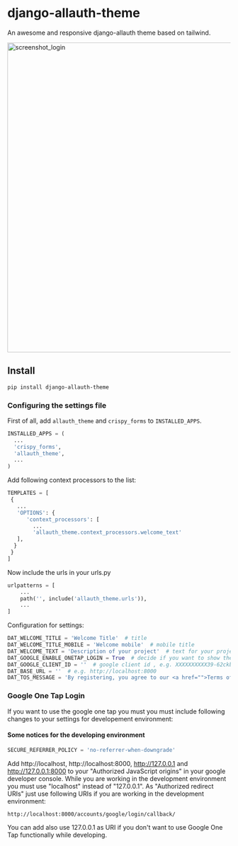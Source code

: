 # django-allauth-theme

An awesome and responsive django-allauth theme based on tailwind.

<img width="700" alt="screenshot_login" src="https://github.com/ledil/django-allauth-theme/assets/64521/9b9ff7e4-514c-4484-b2c3-d4a611e95503">


## Install

```bash
pip install django-allauth-theme
```

### Configuring the settings file

First of all, add `allauth_theme` and `crispy_forms` to `INSTALLED_APPS`.

```python
INSTALLED_APPS = (
  ...
  'crispy_forms',
  'allauth_theme',
  ...
)
```

Add following context processors to the list:

```python
TEMPLATES = [
 {
   ...
   'OPTIONS': {
      'context_processors': [
        ...
        'allauth_theme.context_processors.welcome_text'
   ],
  }
 }
]
```

Now include the urls in your urls.py

```python
urlpatterns = [
    ...
    path('', include('allauth_theme.urls')),
    ...
]
```

Configuration for settings:

```python
DAT_WELCOME_TITLE = 'Welcome Title'  # title
DAT_WELCOME_TITLE_MOBILE = 'Welcome mobile'  # mobile title
DAT_WELCOME_TEXT = 'Description of your project'  # text for your project
DAT_GOOGLE_ENABLE_ONETAP_LOGIN = True  # decide if you want to show the google one tap login
DAT_GOOGLE_CLIENT_ID = ''  # google client id , e.g. XXXXXXXXXX39-62ckbbeXXXXXXXXXXXXXXXXXXXXXm1.apps.googleusercontent.com
DAT_BASE_URL = ''  # e.g. http://localhost:8000
DAT_TOS_MESSAGE = 'By registering, you agree to our <a href="">Terms of Service</a> and <a href="">Privacy Policy.</a>'  # optional
```

### Google One Tap Login

If you want to use the google one tap you must you must include following changes to your settings for developement environment:

#### Some notices for the developing environment

```python
SECURE_REFERRER_POLICY = 'no-referrer-when-downgrade'
```

Add http://localhost, http://localhost:8000, http://127.0.0.1 and http://127.0.0.1:8000 to your "Authorized JavaScript origins" in your google developer console. While you are working in the development environment you must use "localhost" instead of "127.0.0.1". As "Authorized redirect URIs" just use following URIs if you are working in the development environment:

```http://localhost:8000/accounts/google/login/callback/```


You can add also use 127.0.0.1 as URI if you don't want to use Google One Tap functionally while developing.
